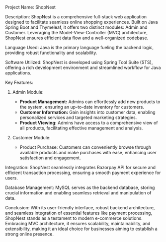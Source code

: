 Project Name: ShopNest

Description:
ShopNest is a comprehensive full-stack web application designed to facilitate seamless online shopping experiences. Built on Java Spring Boot and Thymeleaf, it offers two distinct modules: Admin and Customer. Leveraging the Model-View-Controller (MVC) architecture, ShopNest ensures efficient data flow and a well-organized codebase.

Language Used:
Java is the primary language fueling the backend logic, providing robust functionality and scalability.

Software Utilized: 
ShopNest is developed using Spring Tool Suite (STS), offering a rich development environment and streamlined workflow for Java applications.

Key Features:
1. Admin Module:
   - **Product Management:** Admins can effortlessly add new products to the system, ensuring an up-to-date inventory for customers.
   - **Customer Information:** Gain insights into customer data, enabling personalized services and targeted marketing strategies.
   - **Product Viewing:** Admins have access to a comprehensive view of all products, facilitating effective management and analysis.

2. Customer Module:
   - Product Purchase: Customers can conveniently browse through available products and make purchases with ease, enhancing user satisfaction and engagement.

Integration:
ShopNest seamlessly integrates Razorpay API for secure and efficient transaction processing, ensuring a smooth payment experience for users.

Database Management: 
MySQL serves as the backend database, storing crucial information and enabling seamless retrieval and manipulation of data.

Conclusion:
With its user-friendly interface, robust backend architecture, and seamless integration of essential features like payment processing, ShopNest stands as a testament to modern e-commerce solutions. Embracing MVC architecture, it ensures scalability, maintainability, and extensibility, making it an ideal choice for businesses aiming to establish a strong online presence.
